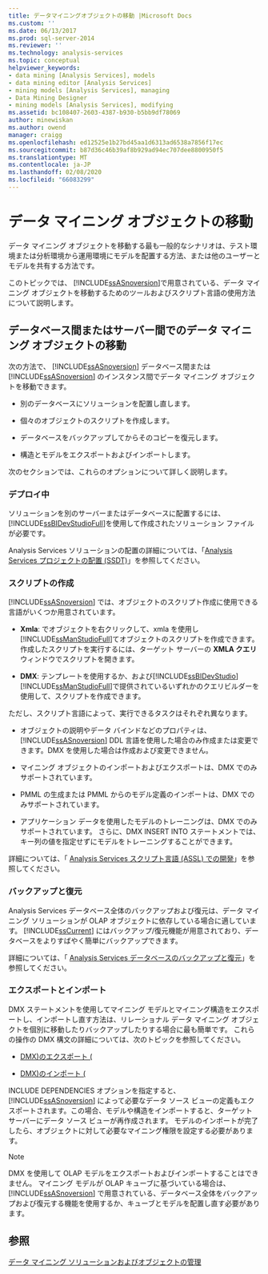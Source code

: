 ```yaml
---
title: データマイニングオブジェクトの移動 |Microsoft Docs
ms.custom: ''
ms.date: 06/13/2017
ms.prod: sql-server-2014
ms.reviewer: ''
ms.technology: analysis-services
ms.topic: conceptual
helpviewer_keywords:
- data mining [Analysis Services], models
- data mining editor [Analysis Services]
- mining models [Analysis Services], managing
- Data Mining Designer
- mining models [Analysis Services], modifying
ms.assetid: bc108407-2603-4387-b930-b5bb9df78069
author: minewiskan
ms.author: owend
manager: craigg
ms.openlocfilehash: ed12525e1b27bd45aa1d6313ad6538a7856f17ec
ms.sourcegitcommit: b87d36c46b39af8b929ad94ec707dee8800950f5
ms.translationtype: MT
ms.contentlocale: ja-JP
ms.lasthandoff: 02/08/2020
ms.locfileid: "66083299"
---
```

# <a name="moving-data-mining-objects"></a>データ マイニング オブジェクトの移動
  データ マイニング オブジェクトを移動する最も一般的なシナリオは、テスト環境または分析環境から運用環境にモデルを配置する方法、または他のユーザーとモデルを共有する方法です。  
  
 このトピックでは、 [!INCLUDE[ssASnoversion](../../includes/ssasnoversion-md.md)]で用意されている、データ マイニング オブジェクトを移動するためのツールおよびスクリプト言語の使用方法について説明します。  
  
## <a name="moving-data-mining-objects-between-databases-or-servers"></a>データベース間またはサーバー間でのデータ マイニング オブジェクトの移動  
 次の方法で、 [!INCLUDE[ssASnoversion](../../includes/ssasnoversion-md.md)] データベース間または [!INCLUDE[ssASnoversion](../../includes/ssasnoversion-md.md)] のインスタンス間でデータ マイニング オブジェクトを移動できます。  
  
-   別のデータベースにソリューションを配置し直します。  
  
-   個々のオブジェクトのスクリプトを作成します。  
  
-   データベースをバックアップしてからそのコピーを復元します。  
  
-   構造とモデルをエクスポートおよびインポートします。  
  
 次のセクションでは、これらのオプションについて詳しく説明します。  
  
### <a name="deploying"></a>デプロイ中  
 ソリューションを別のサーバーまたはデータベースに配置するには、 [!INCLUDE[ssBIDevStudioFull](../../includes/ssbidevstudiofull-md.md)]を使用して作成されたソリューション ファイルが必要です。  
  
 Analysis Services ソリューションの配置の詳細については、「[Analysis Services プロジェクトの配置 &#40;SSDT&#41;](../multidimensional-models/deploy-analysis-services-projects-ssdt.md)」を参照してください。  
  
### <a name="scripting"></a>スクリプトの作成  
 
  [!INCLUDE[ssASnoversion](../../includes/ssasnoversion-md.md)] では、オブジェクトのスクリプト作成に使用できる言語がいくつか用意されています。  
  
-   **Xmla**: でオブジェクトを右クリックして、xmla を使用し[!INCLUDE[ssManStudioFull](../../includes/ssmanstudiofull-md.md)]てオブジェクトのスクリプトを作成できます。 作成したスクリプトを実行するには、ターゲット サーバーの **XMLA クエリ** ウィンドウでスクリプトを開きます。  
  
-   **DMX**: テンプレートを使用するか、および[!INCLUDE[ssBIDevStudio](../../includes/ssbidevstudio-md.md)] [!INCLUDE[ssManStudioFull](../../includes/ssmanstudiofull-md.md)]で提供されているいずれかのクエリビルダーを使用して、スクリプトを作成できます。  
  
 ただし、スクリプト言語によって、実行できるタスクはそれぞれ異なります。  
  
-   オブジェクトの説明やデータ バインドなどのプロパティは、 [!INCLUDE[ssASnoversion](../../includes/ssasnoversion-md.md)] DDL 言語を使用した場合のみ作成または変更できます。DMX を使用した場合は作成および変更できません。  
  
-   マイニング オブジェクトのインポートおよびエクスポートは、DMX でのみサポートされています。  
  
-   PMML の生成または PMML からのモデル定義のインポートは、DMX でのみサポートされています。  
  
-   アプリケーション データを使用したモデルのトレーニングは、DMX でのみサポートされています。 さらに、DMX INSERT INTO ステートメントでは、キー列の値を指定せずにモデルをトレーニングすることができます。  
  
 詳細については、「 [Analysis Services スクリプト言語 (ASSL) での開発](../multidimensional-models/scripting-language-assl/developing-with-analysis-services-scripting-language-assl.md)」を参照してください。  
  
### <a name="backup-and-restore"></a>バックアップと復元  
 Analysis Services データベース全体のバックアップおよび復元は、データ マイニング ソリューションが OLAP オブジェクトに依存している場合に適しています。 
  [!INCLUDE[ssCurrent](../../includes/sscurrent-md.md)] にはバックアップ/復元機能が用意されており、データベースをよりすばやく簡単にバックアップできます。  
  
 詳細については、「 [Analysis Services データベースのバックアップと復元](../multidimensional-models/backup-and-restore-of-analysis-services-databases.md)」を参照してください。  
  
### <a name="exporting-and-importing"></a>エクスポートとインポート  
 DMX ステートメントを使用してマイニング モデルとマイニング構造をエクスポートし、インポートし直す方法は、リレーショナル データ マイニング オブジェクトを個別に移動したりバックアップしたりする場合に最も簡単です。 これらの操作の DMX 構文の詳細については、次のトピックを参照してください。  
  
-   [DMX&#41;のエクスポート &#40;](/sql/dmx/export-dmx)  
  
-   [DMX&#41;のインポート &#40;](/sql/dmx/import-dmx)  
  
 INCLUDE DEPENDENCIES オプションを指定すると、[!INCLUDE[ssASnoversion](../../includes/ssasnoversion-md.md)] によって必要なデータ ソース ビューの定義もエクスポートされます。この場合、モデルや構造をインポートすると、ターゲット サーバーにデータ ソース ビューが再作成されます。 モデルのインポートが完了したら、オブジェクトに対して必要なマイニング権限を設定する必要があります。  
  
> [!NOTE]  
>  DMX を使用して OLAP モデルをエクスポートおよびインポートすることはできません。 マイニング モデルが OLAP キューブに基づいている場合は、 [!INCLUDE[ssASnoversion](../../includes/ssasnoversion-md.md)] で用意されている、データベース全体をバックアップおよび復元する機能を使用するか、キューブとモデルを配置し直す必要があります。  
  
## <a name="see-also"></a>参照  
 [データ マイニング ソリューションおよびオブジェクトの管理](management-of-data-mining-solutions-and-objects.md)  
  
  

